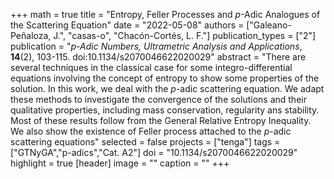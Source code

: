 +++
math = true
title = "Entropy, Feller Processes and $p$-Adic Analogues of the Scattering Equation"
date = "2022-05-08"
authors = ["Galeano-Peñaloza, J.", "casas-o", "Chacón-Cortés, L. F."]
publication_types = ["2"]
publication = "*p-Adic Numbers, Ultrametric Analysis and Applications*, **14**(2), 103-115. doi:10.1134/s2070046622020029"
abstract = "There are several techniques in the classical case for some integro-differential equations involving the concept of entropy to show some properties of the solution. In this work, we deal with the $p$-adic scattering equation. We adapt these methods to investigate the convergence of the solutions and their qualitative properties, including mass conservation, regularity ans stability. Most of these results follow from the General Relative Entropy Inequality. We also show the existence of Feller process attached to the $p$-adic scattering equations"
selected = false
projects = ["tenga"]
tags = ["GTNyGA","p-adics","Cat. A2"]
doi = "10.1134/s2070046622020029"
highlight = true
[header]
image = ""
caption = ""
+++
